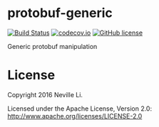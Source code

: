 protobuf-generic
================

[![Build Status](https://travis-ci.org/nevillelyh/protobuf-generic.svg?branch=master)](https://travis-ci.org/nevillelyh/protobuf-generic)
[![codecov.io](https://codecov.io/github/nevillelyh/protobuf-generic/coverage.svg?branch=master)](https://codecov.io/github/nevillelyh/protobuf-generic?branch=master)
[![GitHub license](https://img.shields.io/github/license/nevillelyh/protobuf-generic.svg)](./LICENSE)

Generic protobuf manipulation

# License

Copyright 2016 Neville Li.

Licensed under the Apache License, Version 2.0: http://www.apache.org/licenses/LICENSE-2.0
